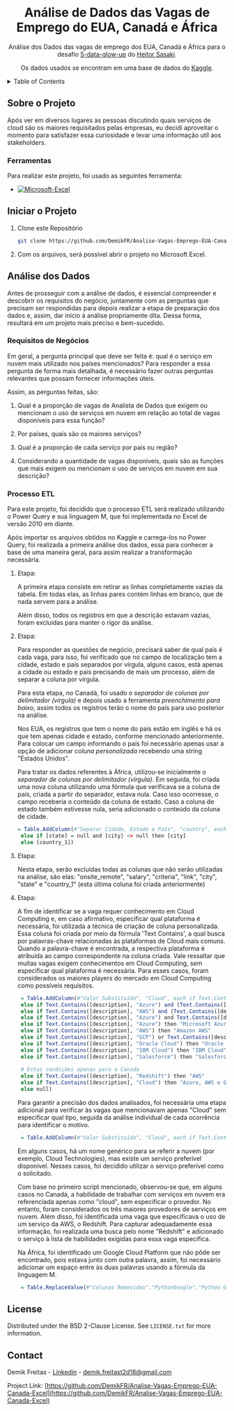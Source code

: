 <!-- PROJECT LOGO -->
<br />
<div align="center">
  <h1 align="center">Análise de Dados das Vagas de Emprego do EUA, Canadá e África</h1>

  <p align="center">
    Análise dos Dados das vagas de emprego dos EUA, Canadá e África para o desafio <a href="https://www.linkedin.com/feed/hashtag/?keywords=5dataglowup">5-data-glow-up</a> do <a href="https://www.linkedin.com/in/heitorsasaki">Heitor Sasaki</a>.
  </p>
  <p align="center">
    Os dados usados se encontram em uma base de dados do <a href="https://www.kaggle.com/datasets/cedricaubin/linkedin-data-analyst-jobs-listings">Kaggle</a>.
  </p>
</div>


<!-- TABLE OF CONTENTS -->
<details>
  <summary>Table of Contents</summary>
  <ol>
    <li>
      <a href="#sobre-o-projeto">Sobre o Projeto</a>
      <ul>
        <li><a href="#ferramentas">Ferramentas</a></li>
      </ul>
    </li>
    <li><a href="#iniciar-o-projeto">Iniciar o Projeto</a></li>
    <li>
      <a href="#análise-dos-dados">Análise dos Dados</a>
      <ul>
        <li><a href="#requisitos-de-negócios">Requisitos de Negócios</a></li>
      	<li><a href="#processo-etl">Processo ETL</a></li>
        <li><a href="#existe-alguma-possibilidade-desses-gêneros-serem-os-mais-alugados-por-terem-mais-filmes">Existe alguma possibilidade desses gêneros serem os mais alugados por terem mais filmes?</a></li>
        <li><a href="#quais-foram-os-5-filmes-mais-alugados">Quais foram os 5 filmes mais alugados?</a></li>
        <li><a href="#quais-foram-os-5-filmes-menos-alugados">Quais foram os 5 filmes menos alugados?</a></li>
        <li><a href="#existe-algum-filme-que-não-foi-alugado">Existe algum filme que não foi alugado?</a></li>
        <li><a href="#por-ordem-decrescente-qual-foi-o-lucro-que-cada-loja-recebeu">Por ordem decrescente, qual foi o lucro que cada loja recebeu?</a></li>
        <li><a href="#quem-são-os-10-maiores-clientes">Quem são os 10 maiores clientes?</a></li>
        <li><a href="#quais-são-as-cidades-onde-residem-os-10-maiores-clientes">Quais são as cidades onde residem os 10 maiores clientes?</a></li>
	<li><a href="#quais-são-as-cinco-cidades-com-o-maior-número-de-clientes-exceto-as-que-já-possuem-lojas">Quais são as cinco cidades com o maior número de clientes, exceto as que já possuem lojas?</a></li>
        <li><a href="#quem-é-o-ator-que-tem-mais-filmes-alugados">Quem é o ator que tem mais filmes alugados?</a></li>
        <li><a href="#qual-foi-o-lucro-médio-de-cada-ano">Existe algum filme que não foi alugado?</a></li>
      </ul> 
    </li>
    <li><a href="#agradecimentos">Agradecimentos</a></li>
    <li><a href="#license">License</a></li>
    <li><a href="#contact">Contact</a></li>
  </ol>
</details>



<!-- Sobre o Projeto -->
## Sobre o Projeto

Após ver em diversos lugares as pessoas discutindo quais serviços de cloud são os maiores requisitados pelas empresas, eu decidi aproveitar o momento para satisfazer essa curiosidade e levar uma informação utíl aos stakeholders.



### Ferramentas

Para realizar este projeto, foi usado as seguintes ferramenta:


* [![Microsoft-Excel][Microsoft-Excel.xlsx]][Microsoft-Excel-url]



<!-- Iniciar o Projeto -->
## Iniciar o Projeto

1. Clone este Repositório
   ```sh
   git clone https://github.com/DemikFR/Analise-Vagas-Emprego-EUA-Canada-Excel.git
   ```
2. Com os arquivos, será possível abrir o projeto no Microsoft Excel.



## Análise dos Dados

Antes de prosseguir com a análise de dados, é essencial compreender e descobrir os requisitos do negócio, juntamente com as perguntas que precisam ser respondidas para depois realizar a etapa de preparação dos dados e, assim, dar início à análise propriamente dita. Dessa forma, resultará em um projeto mais preciso e bem-sucedido.

### Requisitos de Negócios

Em geral, a pergunta principal que deve ser feita é: qual é o serviço em nuvem mais utilizado nos países mencionados? Para responder a essa pergunta de forma mais detalhada, é necessário fazer outras perguntas relevantes que possam fornecer informações úteis.

Assim, as perguntas feitas, são:

1. Qual é a proporção de vagas de Analista de Dados que exigem ou mencionam o uso de serviços em nuvem em relação ao total de vagas disponíveis para essa função?

2. Por países, quais são os maiores serviços?

3. Qual é a proporção de cada serviço por país ou região?

4. Considerando a quantidade de vagas disponíveis, quais são as funções que mais exigem ou mencionam o uso de serviços em nuvem em sua descrição?


### Processo ETL

Para este projeto, foi decidido que o processo ETL será realizado utilizando o Power Query e sua linguagem M, que foi implementada no Excel de versão 2010 em diante.

Após importar os arquivos obtidos no Kaggle e carrega-los no Power Query, foi realizada a primeira análise dos dados, essa para conhecer a base de uma maneira geral, para assim realizar a transformação necessária.


1. Etapa:

	A primeira etapa consiste em retirar as linhas completamente vazias da tabela. Em todas elas, as linhas pares contém linhas em branco, que de nada servem para a análise.
	
	Além disso, todos os registros em que a descrição estavam vazias, foram excluídas para manter o rigor da análise.

2. Etapa:

	Para responder as questões de negócio, precisará saber de qual país é cada vaga, para isso, foi verificado que no campo de localização tem a cidade, estado e país separados por vírgula, alguns casos, está apenas a cidade ou estado e país precisando de mais um processo, além de separar a coluna por vírgula.

	Para esta etapa, no Canadá, foi usado o <i>separador de colunas por delimitador (vírgula)</i> e depois usado a ferramenta <i>preenchimento para baixo</i>, assim todos os registros terão o nome do país para uso posterior na análise.

	Nos EUA, os registros que tem o nome do país estão em inglês e há os que tem apenas cidade e estado, conforme mencionado anteriormente. Para colocar um campo informando o país foi necessário apenas usar a opção de adicionar <i>coluna personalizada</i> recebendo uma string "Estados Unidos".

	Para tratar os dados referentes à África, utilizou-se inicialmente o <i>separador de colunas por delimitador (vírgula)</i>. Em seguida, foi criada uma nova coluna utilizando uma fórmula que verificava se a coluna de país, criada a partir do separador, estava nula. Caso isso ocorresse, o campo receberia o conteúdo da coluna de estado. Caso a coluna de estado também estivesse nula, seria adicionado o conteúdo da coluna de cidade.
	
   ```r
   = Table.AddColumn(#"Separar Cidade, Estado e País", "country", each if [country_1] = null and [state] <> null then [state] 
	else if [state] = null and [city] <> null then [city]
	else [country_1])
   ```
   
3. Etapa:

	Nesta etapa, serão excluídas todas as colunas que não serão utilizadas na análise, são elas: "onsite_remote", "salary", "criteria", "link", "city", "state" e "country_1" (esta última coluna foi criada anteriormente)


4. Etapa:

	A fim de identificar se a vaga requer conhecimento em Cloud Computing e, em caso afirmativo, especificar qual plataforma é necessária, foi utilizada a técnica de criação de coluna personalizada. Essa coluna foi criada por meio da fórmula 'Text Contains', a qual busca por palavras-chave relacionadas às plataformas de Cloud mais comuns. Quando a palavra-chave é encontrada, a respectiva plataforma é atribuída ao campo correspondente na coluna criada. Vale ressaltar que muitas vagas exigem conhecimentos em Cloud Computing, sem especificar qual plataforma é necessária. Para esses casos, foram considerados os maiores players do mercado em Cloud Computing como possíveis requisitos.
	
   ```r
	= Table.AddColumn(#"Valor Substituído", "Cloud", each if Text.Contains([description], "Azure") and Text.Contains([description], "AWS") and (Text.Contains([description], "GCP") or Text.Contains([description], "Google Cloud")) then "Azure, AWS e GCP"
	else if Text.Contains([description], "Azure") and (Text.Contains([description], "Google Cloud") or Text.Contains([description], "GCP")) then "Microsoft Azure e GCP"
	else if Text.Contains([description], "AWS") and (Text.Contains([description], "Google Cloud") or Text.Contains([description], "GCP")) then "Amazon AWS e GCP"
	else if Text.Contains([description], "Azure") and Text.Contains([description], "AWS") then "Microsoft Azure e AWS"
	else if Text.Contains([description], "Azure") then "Microsoft Azure"
	else if Text.Contains([description], "AWS") then "Amazon AWS"
	else if Text.Contains([description], "GCP") or Text.Contains([description], "Google Cloud") or Text.Contains([description], "Google Cloud Platform") then "Google Cloud Platform"
	else if Text.Contains([description], "Oracle Cloud") then "Oracle Cloud"
	else if Text.Contains([description], "IBM Cloud") then "IBM Cloud"
	else if Text.Contains([description], "Salesforce") then "Salesforce"
	
	# Estas condições apenas para o Canada
	else if Text.Contains([description], "Redshift") then "AWS"
	else if Text.Contains([description], "Cloud") then "Azure, AWS e GCP"
	else null)
   ```
   
	Para garantir a precisão dos dados analisados, foi necessária uma etapa adicional para verificar às vagas que mencionavam apenas "Cloud" sem especificar qual tipo, seguida da análise individual de cada ocorrência para identificar o motivo.

   ```r
	= Table.AddColumn(#"Valor Substituído", "Cloud", each if Text.Contains([description], "Cloud") then "Cloud"
   ```

	Em alguns casos, há um nome genérico para se referir a nuvem (por exemplo, Cloud Technologies), mas existe um serviço preferível disponível. Nesses casos, foi decidido utilizar o serviço preferível como o solicitado.
	
	Com base no primeiro script mencionado, observou-se que, em alguns casos no Canadá, a habilidade de trabalhar com serviços em nuvem era referenciada apenas como "cloud", sem especificar o provedor. No entanto, foram considerados os três maiores provedores de serviços em nuvem. Além disso, foi identificada uma vaga que especificava o uso de um serviço da AWS, o Redshift. Para capturar adequadamente essa informação, foi realizada uma busca pelo nome "Redshift" e adicionado o serviço à lista de habilidades exigidas para essa vaga específica.

	Na África, foi identificado um Google Cloud Platform que não pôde ser encontrado, pois estava junto com outra palavra, assim, foi necessário adicionar um espaço entre às duas palavras usando a fórmula da linguagem M.

   ```r
	= Table.ReplaceValue(#"Colunas Removidas","PythonGoogle","Python Google",Replacer.ReplaceText,{"description"})
   ```	
	

<!-- LICENSE -->
## License

Distributed under the BSD 2-Clause License. See `LICENSE.txt` for more information.



<!-- CONTACT -->
## Contact

Demik Freitas - [Linkedin](https://www.linkedin.com/in/demik-freitas/) - demik.freitast2d18@gmail.com

Project Link: [https://github.com/DemikFR/Analise-Vagas-Emprego-EUA-Canada-Excel](https://github.com/DemikFR/Analise-Vagas-Emprego-EUA-Canada-Excel)



<!-- MARKDOWN LINKS & IMAGES -->
<!-- https://www.markdownguide.org/basic-syntax/#reference-style-links -->
[Microsoft-Excel.xlsx]: https://img.shields.io/badge/Microsoft_Excel-217346?style=for-the-badge&logo=microsoft-excel&logoColor=white
[Microsoft-Excel-url]: https://www.microsoft.com/pt-br/microsoft-365/excel?&ef_id=_k_CjwKCAjwue6hBhBVEiwA9YTx8L8HZ4aL6EyiDeOqaTjqnBHuVhAfb9qJWDlBZzaa2aYzJum7Dti7lhoCTH8QAvD_BwE_k_&OCID=AIDcmm409lj8ne_SEM__k_CjwKCAjwue6hBhBVEiwA9YTx8L8HZ4aL6EyiDeOqaTjqnBHuVhAfb9qJWDlBZzaa2aYzJum7Dti7lhoCTH8QAvD_BwE_k_&gclid=CjwKCAjwue6hBhBVEiwA9YTx8L8HZ4aL6EyiDeOqaTjqnBHuVhAfb9qJWDlBZzaa2aYzJum7Dti7lhoCTH8QAvD_BwE
